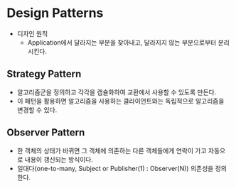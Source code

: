 # Design Patterns
- 디자인 원칙
  - Application에서 달라지는 부분을 찾아내고, 달라지지 않는 부분으로부터 분리시킨다.

## Strategy Pattern
- 알고리즘군을 정의하고 각각을 캡슐화하여 교환에서 사용할 수 있도록 만든다.
- 이 패턴을 활용하면 알고리즘을 사용하는 클라이언트와는 독립적으로 알고리즘을 변경할 수 있다.

## Observer Pattern
- 한 객체의 상태가 바뀌면 그 객체에 의존하는 다른 객체들에게 연락이 가고 자동으로 내용이 갱신되는 방식이다.
- 일대다(one-to-many, Subject or Publisher(1) : Observer(N)) 의존성을 정의한다.